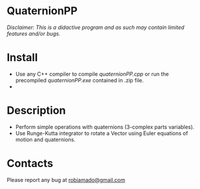 # QuaternionPP

*Disclaimer: This is a didactive program and as such may contain limited features and/or bugs.*

# Install
- Use any C++ compiler to compile _quaternionPP.cpp_ or run the precompiled _quaternionPP.exe_ contained in .zip file.
- 
# Description

- Perform simple operations with quaternions (3-complex parts variables).
- Use Runge-Kutta integrator to rotate a Vector using Euler equations of motion and quaternions.

# Contacts
Please report any bug at robiamado@gmail.com
